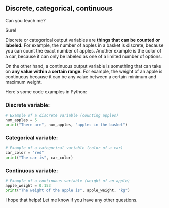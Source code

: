 ## Discrete, categorical, continuous

<!--Can you teach me the difference between discrete or categorical output variables, versus a continuous output variable?  Please also provide short code examples.-->

Can you teach me?

Sure!

Discrete or categorical output variables are **things that can be counted or labeled.** For example, the number of apples in a basket is discrete, because you can count the exact number of apples. Another example is the color of a car, because it can only be labeled as one of a limited number of options.

On the other hand, a continuous output variable is something that can take on **any value within a certain range.** For example, the weight of an apple is continuous because it can be any value between a certain minimum and maximum weight.

Here's some code examples in Python:

### Discrete variable:

```py
# Example of a discrete variable (counting apples)
num_apples = 5
print("There are", num_apples, "apples in the basket")
```

### Categorical variable:

```py
# Example of a categorical variable (color of a car)
car_color = "red"
print("The car is", car_color)
```

### Continuous variable:

```py
# Example of a continuous variable (weight of an apple)
apple_weight = 0.153
print("The weight of the apple is", apple_weight, "kg")
```

I hope that helps! Let me know if you have any other questions.
